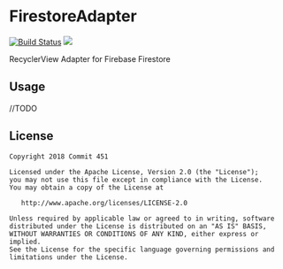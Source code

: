 # FirestoreAdapter

[![Build Status](https://travis-ci.org/Commit451/FirestoreAdapter.svg?branch=master)](https://travis-ci.org/Commit451/FirestoreAdapter) [![](https://jitpack.io/v/Commit451/FirestoreAdapter.svg)](https://jitpack.io/#Commit451/FirestoreAdapter)

RecyclerView Adapter for Firebase Firestore

## Usage
//TODO 

License
--------

    Copyright 2018 Commit 451

    Licensed under the Apache License, Version 2.0 (the "License");
    you may not use this file except in compliance with the License.
    You may obtain a copy of the License at

       http://www.apache.org/licenses/LICENSE-2.0

    Unless required by applicable law or agreed to in writing, software
    distributed under the License is distributed on an "AS IS" BASIS,
    WITHOUT WARRANTIES OR CONDITIONS OF ANY KIND, either express or implied.
    See the License for the specific language governing permissions and
    limitations under the License.
